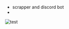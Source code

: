 - scrapper and discord bot
- 
![test](https://github.com/user-attachments/assets/2fa0bf32-a32b-4aa2-bb76-9aaba5c2900a)
